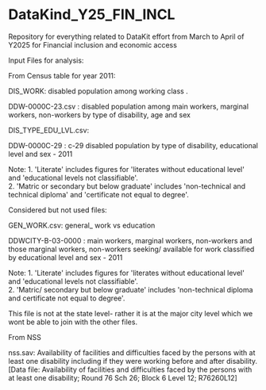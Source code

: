# DataKind_Y25_FIN_INCL
Repository for everything related to DataKit effort from March to April of Y2025 for Financial inclusion and economic access

Input Files for analysis:

From Census table for year 2011: 

DIS_WORK: disabled population among working class .

DDW-0000C-23.csv : disabled population among main workers, marginal workers, non-workers by type of disability, age and sex

DIS_TYPE_EDU_LVL.csv:

DDW-0000C-29 : c-29 disabled population by type of disability, educational level and sex - 2011

Note: 1. 'Literate' includes figures for 'literates without educational level' and 'educational levels not classifiable'.	
     2. 'Matric or secondary but below graduate' includes 'non-technical and technical diploma' and 'certificate not equal to degree'.	

Considered but not used files: 

GEN_WORK.csv: general_ work vs education 

 DDWCITY-B-03-0000 : main workers, marginal workers, non-workers and those marginal workers, non-workers seeking/ available for work classified by educational level and sex - 2011

Note: 1. 'Literate' includes figures for 'literates without educational level' and 'educational levels not classifiable'.			
         2. 'Matric/ secondary but below graduate' includes 'non-technical diploma and certificate not equal to degree'.			

This file is not at the state level- rather it is at the major city level which we wont be able to join with the other files.

From NSS

nss.sav: Availability of facilities and difficulties faced by the persons with at least one disability including if they were working before and after disability.
[Data file: Availability of facilities and difficulties faced by the persons with at least one disability; Round 76 Sch 26; Block 6 Level 12; R76260L12]
